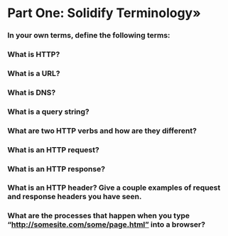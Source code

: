 # Part One: Solidify Terminology»

### In your own terms, define the following terms:
### What is HTTP?
### What is a URL?
### What is DNS?
### What is a query string?
### What are two HTTP verbs and how are they different?
### What is an HTTP request?
### What is an HTTP response?
### What is an HTTP header? Give a couple examples of request and response headers you have seen.
### What are the processes that happen when you type “http://somesite.com/some/page.html” into a browser?